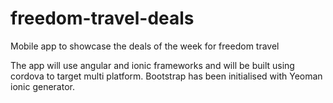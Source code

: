 # freedom-travel-deals
Mobile app to showcase the deals of the week for freedom travel

The app will use angular and ionic frameworks and will be built using cordova to target multi platform.
Bootstrap has been initialised with Yeoman ionic generator.

